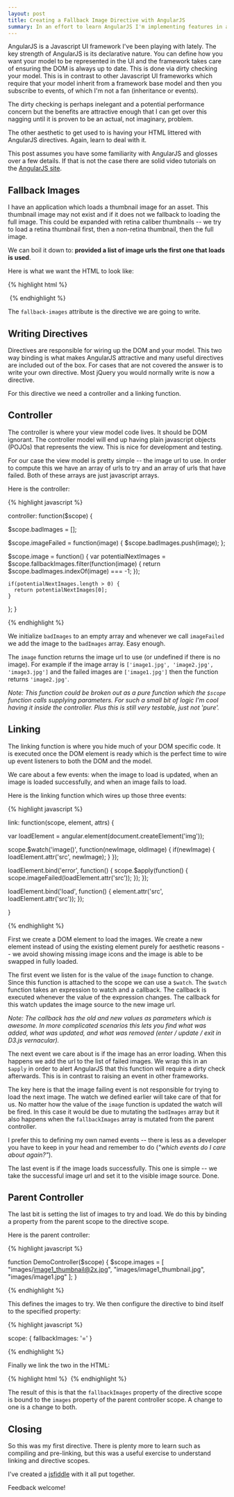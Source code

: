 ```yaml
---
layout: post
title: Creating a Fallback Image Directive with AngularJS
summary: In an effort to learn AngularJS I'm implementing features in a current Javascript Backbone application using AngularJS.  Here I create a directive that allows an image tag to be supplied a list of urls to try.
---
```


AngularJS is a Javascript UI framework I've been playing with lately.  The key strength of AngularJS is its declarative nature.  You can define how you want your model to be represented in the UI and the framework takes care of ensuring the DOM is always up to date.  This is done via dirty checking your model.  This is in contrast to other Javascript UI frameworks which require that your model inherit from a framework base model and then you subscribe to events, of which I'm not a fan (inheritance or events).

The dirty checking is perhaps inelegant and a potential performance concern but the benefits are attractive enough that I can get over this nagging until it is proven to be an actual, not imaginary, problem.

The other aesthetic to get used to is having your HTML littered with AngularJS directives.  Again, learn to deal with it.

This post assumes you have some familiarity with AngularJS and glosses over a few details.  If that is not the case there are solid video tutorials on the [AngularJS site](http://angularjs.org/).

Fallback Images
----

I have an application which loads a thumbnail image for an asset.  This thumbnail image may not exist and if it does not we fallback to loading the full image.  This could be expanded with retina caliber thumbnails -- we try to load a retina thumbnail first, then a non-retina thumbnail, then the full image.

We can boil it down to: **provided a list of image urls the first one that loads is used**.

Here is what we want the HTML to look like:

{% highlight html %}
<body ng-controller="DemoController">
  <img fallback-images="images" />
</body>
{% endhighlight %}

The `fallback-images` attribute is the directive we are going to write.

Writing Directives
---

Directives are responsible for wiring up the DOM and your model.  This two way binding is what makes AngularJS attractive and many useful directives are included out of the box.  For cases that are not covered the answer is to write your own directive.  Most jQuery you would normally write is now a directive.

For this directive we need a controller and a linking function.

Controller
---

The controller is where your view model code lives.  It should be DOM ignorant.  The controller model will end up having plain javascript objects (POJOs) that represents the view.  This is nice for development and testing.

For our case the view model is pretty simple -- the image url to use.  In order to compute this we have an array of urls to try and an array of urls that have failed.  Both of these arrays are just javascript arrays.

Here is the controller:

{% highlight javascript %}

controller: function($scope) {

  $scope.badImages = [];

  $scope.imageFailed = function(image) {
    $scope.badImages.push(image);
  };

  $scope.image = function() {
    var potentialNextImages = $scope.fallbackImages.filter(function(image) {
      return $scope.badImages.indexOf(image) === -1;
    });

    if(potentialNextImages.length > 0) {
      return potentialNextImages[0];
    }
  };
}

{% endhighlight %}

We initialize `badImages` to an empty array and whenever we call `imageFailed` we add the image to the `badImages` array.  Easy enough.

The `image` function returns the image url to use (or undefined if there is no image).  For example if the image array is `['image1.jpg', 'image2.jpg', 'image3.jpg']` and the failed images are `['image1.jpg']` then the function returns `'image2.jpg'`.

*Note: This function could be broken out as a pure function which the `$scope` function calls supplying parameters.  For such a small bit of logic I'm cool having it inside the controller.  Plus this is still very testable, just not 'pure'.*

Linking
---

The linking function is where you hide much of your DOM specific code.  It is executed once the DOM element is ready which is the perfect time to wire up event listeners to both the DOM and the model.

We care about a few events: when the image to load is updated, when an image is loaded successfully, and when an image fails to load.

Here is the linking function which wires up those three events:

{% highlight javascript %}

link: function(scope, element, attrs) {

  var loadElement = angular.element(document.createElement('img'));

  scope.$watch('image()', function(newImage, oldImage) {
    if(newImage) {
      loadElement.attr('src', newImage);
    }
  });

  loadElement.bind('error', function() {
    scope.$apply(function() { scope.imageFailed(loadElement.attr('src')); });
  });

  loadElement.bind('load', function() {
    element.attr('src', loadElement.attr('src'));
  });

}

{% endhighlight %}

First we create a DOM element to load the images.  We create a new element instead of using the existing element purely for aesthetic reasons -- we avoid showing missing image icons and the image is able to be swapped in fully loaded.

The first event we listen for is the value of the `image` function to change.  Since this function is attached to the scope we can use a `$watch`.  The `$watch` function takes an expression to watch and a callback.  The callback is executed whenever the value of the expression changes.  The callback for this watch updates the image source to the new image url.

*Note: The callback has the old and new values as parameters which is awesome. In more complicated scenarios this lets you find what was added, what was updated, and what was removed (enter / update / exit in D3.js vernacular).*

The next event we care about is if the image has an error loading.  When this happens we add the url to the list of failed images.  We wrap this in an `$apply` in order to alert AngularJS that this function will require a dirty check afterwards.  This is in contrast to raising an event in other frameworks.

The key here is that the image failing event is not responsible for trying to load the next image.  The watch we defined earlier will take care of that for us.  No matter how the value of the `image` function is updated the watch will be fired.  In this case it would be due to mutating the `badImages` array but it also happens when the `fallbackImages` array is mutated from the parent controller.

I prefer this to defining my own named events -- there is less as a developer you have to keep in your head and remember to do (*"which events do I care about again?"*).

The last event is if the image loads successfully.  This one is simple -- we take the successful image url and set it to the visible image source.  Done.

Parent Controller
---

The last bit is setting the list of images to try and load.  We do this by binding a property from the parent scope to the directive scope.

Here is the parent controller:

{% highlight javascript %}

function DemoController($scope) {
  $scope.images = [
    "images/image1_thumbnail@2x.jpg",
    "images/image1_thumbnail.jpg",
    "images/image1.jpg"
  ];
}

{% endhighlight %}

This defines the images to try.  We then configure the directive to bind itself to the specified property:

{% highlight javascript %}

scope: {
  fallbackImages: '='
}

{% endhighlight %}

Finally we link the two in the HTML:

{% highlight html %}
<img fallback-images="images" />
{% endhighlight %}

The result of this is that the `fallbackImages` property of the directive scope is bound to the `images` property of the parent controller scope.  A change to one is a change to both.

Closing
---

So this was my first directive.  There is plenty more to learn such as compiling and pre-linking, but this was a useful exercise to understand linking and directive scopes.

I've created a [jsfiddle](http://jsfiddle.net/eyston/URrbN/) with it all put together.

Feedback welcome!